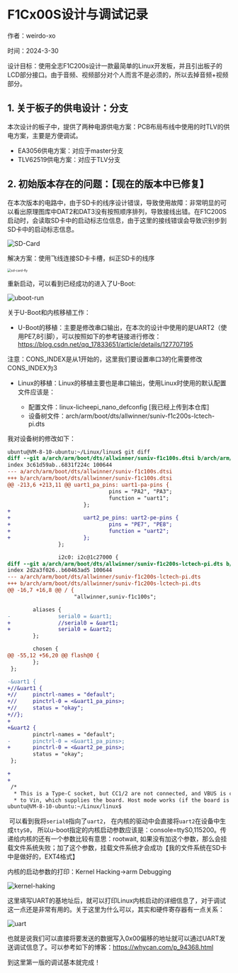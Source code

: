 # F1Cx00S设计与调试记录

作者：weirdo-xo

时间：2024-3-30

设计目标：使用全志F1C200s设计一款最简单的Linux开发板，并且引出板子的LCD部分接口。由于音频、视频部分对个人而言不是必须的，所以去掉音频+视频部分。



## 1. 关于板子的供电设计：分支

本次设计的板子中，提供了两种电源供电方案：PCB布局布线中使用的时TLV的供电方案，主要是方便调试。

+ EA3056供电方案：对应于master分支
+ TLV62519供电方案：对应于TLV分支





## 2. 初始版本存在的问题：【现在的版本中已修复】

在本次版本的电路中，由于SD卡的线序设计错误，导致使用故障：非常明显的可以看出原理图库中DAT2和DAT3没有按照顺序排列，导致接线出错。在F1C200S启动时，会读取SD卡中的启动标志位信息，由于这里的接线错误会导致识别步到SD卡中的启动标志信息。

![SD-Card](D:\Projects\Altium\Mini-F1X200S\Image\fault-design.png)



解决方案：使用飞线连接SD卡卡槽，纠正SD卡的线序

<img src="D:\Projects\Altium\Mini-F1X200S\Image\fly-sdcard.jpg" alt="sd-card-fly" style="zoom:50%;" />



重新启动，可以看到已经成功的进入了U-Boot:

![uboot-run](D:\Projects\Altium\Mini-F1X200S\Image\run-uboot.jpg)



关于U-Boot和内核移植工作：

+ U-Boot的移植：主要是修改串口输出，在本次的设计中使用的是UART2（使用PE7,8引脚），可以按照如下的参考链接进行修改：https://blog.csdn.net/qq_17833651/article/details/127707195

​	注意：CONS_INDEX是从1开始的，这里我们要设置串口3的化需要修改CONS_INDEX为3



+ Linux的移植：Linux的移植主要也是串口输出，使用Linux时使用的默认配置文件应该是：

  + 配置文件：linux-licheepi_nano_defconfig [我已经上传到本仓库]
  + 设备树文件：arch/arm/boot/dts/allwinner/suniv-f1c200s-lctech-pi.dts

  

我对设备树的修改如下：

```diff
ubuntu@VM-8-10-ubuntu:~/Linux/linux$ git diff
diff --git a/arch/arm/boot/dts/allwinner/suniv-f1c100s.dtsi b/arch/arm/boot/dts/allwinner/suniv-f1c100s.dtsi
index 3c61d59ab..6831f224c 100644
--- a/arch/arm/boot/dts/allwinner/suniv-f1c100s.dtsi
+++ b/arch/arm/boot/dts/allwinner/suniv-f1c100s.dtsi
@@ -213,6 +213,11 @@ uart1_pa_pins: uart1-pa-pins {
                                pins = "PA2", "PA3";
                                function = "uart1";
                        };
+
+                       uart2_pe_pins: uart2-pe-pins {
+                               pins = "PE7", "PE8";
+                               function = "uart2";
+                       };
                };

                i2c0: i2c@1c27000 {
diff --git a/arch/arm/boot/dts/allwinner/suniv-f1c200s-lctech-pi.dts b/arch/arm/boot/dts/allwinner/suniv-f1c200s-lctech-pi.dts
index 2d2a3f026..b60463ad5 100644
--- a/arch/arm/boot/dts/allwinner/suniv-f1c200s-lctech-pi.dts
+++ b/arch/arm/boot/dts/allwinner/suniv-f1c200s-lctech-pi.dts
@@ -16,7 +16,8 @@ / {
                     "allwinner,suniv-f1c100s";

        aliases {
-               serial0 = &uart1;
+               //serial0 = &uart1;
+               serial0 = &uart2;
        };

        chosen {
@@ -55,12 +56,20 @@ flash@0 {
        };
 };

-&uart1 {
+//&uart1 {
+//     pinctrl-names = "default";
+//     pinctrl-0 = <&uart1_pa_pins>;
+//     status = "okay";
+//};
+
+&uart2 {
        pinctrl-names = "default";
-       pinctrl-0 = <&uart1_pa_pins>;
+       pinctrl-0 = <&uart2_pe_pins>;
        status = "okay";
 };

+
+
 /*
  * This is a Type-C socket, but CC1/2 are not connected, and VBUS is connected
  * to Vin, which supplies the board. Host mode works (if the board is powered
ubuntu@VM-8-10-ubuntu:~/Linux/linux$
```



​	可以看到我将`serial0`指向了`uart2`， 在内核的驱动中会直接将`uart2`在设备中生成`ttyS0`， 所以u-boot指定的内核启动参数应该是：console=ttyS0,115200。传递给内核的还有一个参数比较有意思：rootwait, 如果没有加这个参数，那么会挂载文件系统失败；加了这个参数，挂载文件系统才会成功【我的文件系统在SD卡中是做好的，EXT4格式】



内核的启动参数的打印：Kernel Hacking->arm Debugging

![kernel-haking](D:\Projects\Altium\Mini-F1X200S\Image\kernel-hacking.png)

这里填写UART的基地址后，就可以打印Linux内核启动的详细信息了，对于调试这一点还是非常有用的。关于这里为什么可以，其实和硬件寄存器有一点关系：

![uart](D:\Projects\Altium\Mini-F1X200S\Image\uart2.png)

也就是说我们可以直接将要发送的数据写入0x00偏移的地址就可以通过UART发送调试信息了。可以参考如下的博客：https://whycan.com/p_94368.html



到这里第一版的调试基本就完成！
